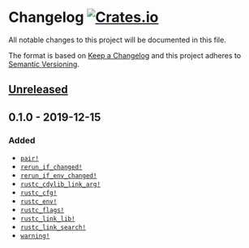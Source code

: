 # Changelog [![Crates.io][crate-badge]][crate]
All notable changes to this project will be documented in this file.

The format is based on [Keep a Changelog] and this project adheres to
[Semantic Versioning].

## [Unreleased]

## 0.1.0 - 2019-12-15

### Added
- [`pair!`](https://docs.rs/cargo_emit/0.1.0/cargo_emit/macro.pair.html)
- [`rerun_if_changed!`](https://docs.rs/cargo_emit/0.1.0/cargo_emit/macro.rerun_if_changed.html)
- [`rerun_if_env_changed!`](https://docs.rs/cargo_emit/0.1.0/cargo_emit/macro.rerun_if_env_changed.html)
- [`rustc_cdylib_link_arg!`](https://docs.rs/cargo_emit/0.1.0/cargo_emit/macro.rustc_cdylib_link_arg.html)
- [`rustc_cfg!`](https://docs.rs/cargo_emit/0.1.0/cargo_emit/macro.rustc_cfg.html)
- [`rustc_env!`](https://docs.rs/cargo_emit/0.1.0/cargo_emit/macro.rustc_env.html)
- [`rustc_flags!`](https://docs.rs/cargo_emit/0.1.0/cargo_emit/macro.rustc_flags.html)
- [`rustc_link_lib!`](https://docs.rs/cargo_emit/0.1.0/cargo_emit/macro.rustc_link_lib.html)
- [`rustc_link_search!`](https://docs.rs/cargo_emit/0.1.0/cargo_emit/macro.rustc_link_search.html)
- [`warning!`](https://docs.rs/cargo_emit/0.1.0/cargo_emit/macro.warning.html)

[crate]:       https://crates.io/crates/cargo-emit
[crate-badge]: https://img.shields.io/crates/v/cargo-emit.svg

[Keep a Changelog]:    http://keepachangelog.com/en/1.0.0/
[Semantic Versioning]: http://semver.org/spec/v2.0.0.html

[Unreleased]: https://github.com/nvzqz/static-assertions-rs/compare/v0.1.0...HEAD
